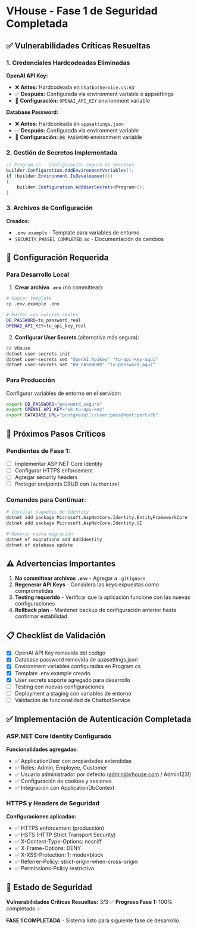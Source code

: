 # VHouse - Fase 1 de Seguridad Completada

## ✅ Vulnerabilidades Críticas Resueltas

### 1. Credenciales Hardcodeadas Eliminadas

**OpenAI API Key:**
- ❌ **Antes:** Hardcodeada en `ChatbotService.cs:63`
- ✅ **Después:** Configurada via environment variable o appsettings
- 🔧 **Configuración:** `OPENAI_API_KEY` environment variable

**Database Password:**
- ❌ **Antes:** Hardcodeada en `appsettings.json`
- ✅ **Después:** Configurada via environment variable
- 🔧 **Configuración:** `DB_PASSWORD` environment variable

### 2. Gestión de Secretos Implementada

```csharp
// Program.cs - Configuración segura de secretos
builder.Configuration.AddEnvironmentVariables();
if (builder.Environment.IsDevelopment())
{
    builder.Configuration.AddUserSecrets<Program>();
}
```

### 3. Archivos de Configuración

**Creados:**
- `.env.example` - Template para variables de entorno
- `SECURITY_PHASE1_COMPLETED.md` - Documentación de cambios

## 🔧 Configuración Requerida

### Para Desarrollo Local

1. **Crear archivo `.env`** (no committear):
```bash
# Copiar template
cp .env.example .env

# Editar con valores reales
DB_PASSWORD=tu_password_real
OPENAI_API_KEY=tu_api_key_real
```

2. **Configurar User Secrets** (alternativa más segura):
```bash
cd VHouse
dotnet user-secrets init
dotnet user-secrets set "OpenAI:ApiKey" "tu-api-key-aqui"
dotnet user-secrets set "DB_PASSWORD" "tu-password-aqui"
```

### Para Producción

Configurar variables de entorno en el servidor:
```bash
export DB_PASSWORD="password_seguro"
export OPENAI_API_KEY="sk-tu-api-key"
export DATABASE_URL="postgresql://user:pass@host:port/db"
```

## 🚨 Próximos Pasos Críticos

### Pendientes de Fase 1:
- [ ] Implementar ASP.NET Core Identity
- [ ] Configurar HTTPS enforcement
- [ ] Agregar security headers
- [ ] Proteger endpoints CRUD con `[Authorize]`

### Comandos para Continuar:
```bash
# Instalar paquetes de Identity
dotnet add package Microsoft.AspNetCore.Identity.EntityFrameworkCore
dotnet add package Microsoft.AspNetCore.Identity.UI

# Generar nueva migración
dotnet ef migrations add AddIdentity
dotnet ef database update
```

## ⚠️ Advertencias Importantes

1. **No committear archivos `.env`** - Agregar a `.gitignore`
2. **Regenerar API Keys** - Considera las keys expuestas como comprometidas
3. **Testing requerido** - Verificar que la aplicación funcione con las nuevas configuraciones
4. **Rollback plan** - Mantener backup de configuración anterior hasta confirmar estabilidad

## 📋 Checklist de Validación

- [x] OpenAI API Key removida del código
- [x] Database password removida de appsettings.json
- [x] Environment variables configuradas en Program.cs
- [x] Template .env.example creado
- [x] User secrets soporte agregado para desarrollo
- [ ] Testing con nuevas configuraciones
- [ ] Deployment a staging con variables de entorno
- [ ] Validación de funcionalidad de ChatbotService

## ✅ Implementación de Autenticación Completada

### ASP.NET Core Identity Configurado

**Funcionalidades agregadas:**
- ✅ ApplicationUser con propiedades extendidas
- ✅ Roles: Admin, Employee, Customer
- ✅ Usuario administrador por defecto (admin@vhouse.com / Admin123!)
- ✅ Configuración de cookies y sesiones
- ✅ Integración con ApplicationDbContext

### HTTPS y Headers de Seguridad

**Configuraciones aplicadas:**
- ✅ HTTPS enforcement (producción)
- ✅ HSTS (HTTP Strict Transport Security)
- ✅ X-Content-Type-Options: nosniff
- ✅ X-Frame-Options: DENY
- ✅ X-XSS-Protection: 1; mode=block
- ✅ Referrer-Policy: strict-origin-when-cross-origin
- ✅ Permissions-Policy restrictivo

## 🔐 Estado de Seguridad

**Vulnerabilidades Críticas Resueltas:** 3/3 ✅
**Progreso Fase 1:** 100% completado ✅

**FASE 1 COMPLETADA** - Sistema listo para siguiente fase de desarrollo.